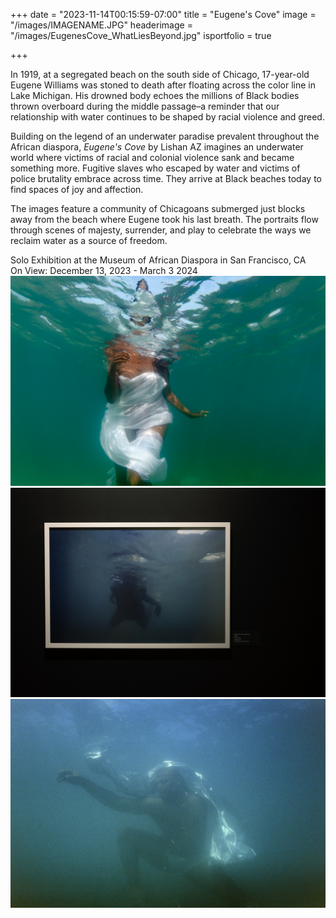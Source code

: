 +++
date = "2023-11-14T00:15:59-07:00"
title = "Eugene's Cove"
image = "/images/IMAGENAME.JPG"
headerimage = "/images/EugenesCove_WhatLiesBeyond.jpg"
isportfolio = true

+++

In 1919, at a segregated beach on the south side of Chicago, 17-year-old Eugene Williams was stoned to death after floating across the color line in Lake Michigan. His drowned body echoes the millions of Black bodies thrown overboard during the middle passage–a reminder that our relationship with water continues to be shaped by racial violence and greed.

Building on the legend of an underwater paradise prevalent throughout the African diaspora, <i>Eugene's Cove</i> by Lishan AZ imagines an underwater world where victims of racial and colonial violence sank and became something more. Fugitive slaves who escaped by water and victims of police brutality embrace across time. They arrive at Black beaches today to find spaces of joy and affection.

The images feature a community of Chicagoans submerged just blocks away from the beach where Eugene took his last breath. The portraits flow through scenes of majesty, surrender, and play to celebrate the ways we reclaim water as a source of freedom.

<div class="separate-note">
Solo Exhibition at the Museum of African Diaspora in San Francisco, CA
<br>On View: December 13, 2023 - March 3 2024
</div>

<img class="project-image" src="/images/EugenesCove_TheeTheeDownBelow.jpg">
<img class="project-image" src="/images/EugenesCove_EyesThatMissNothing.jpg">
<img class="project-image" src="/images/EugenesCove_MaroonMan.jpg">